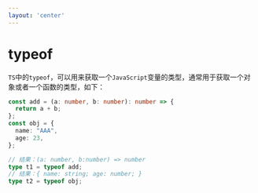 ```yaml
---
layout: 'center'
---
```


# typeof

`TS`中的`typeof`，可以用来获取一个`JavaScript`变量的类型，通常用于获取一个对象或者一个函数的类型，如下：

```ts
const add = (a: number, b: number): number => {
  return a + b;
};
const obj = {
  name: "AAA",
  age: 23,
};

// 结果：(a: number, b:number) => number
type t1 = typeof add;
// 结果：{ name: string; age: number; }
type t2 = typeof obj;
```
